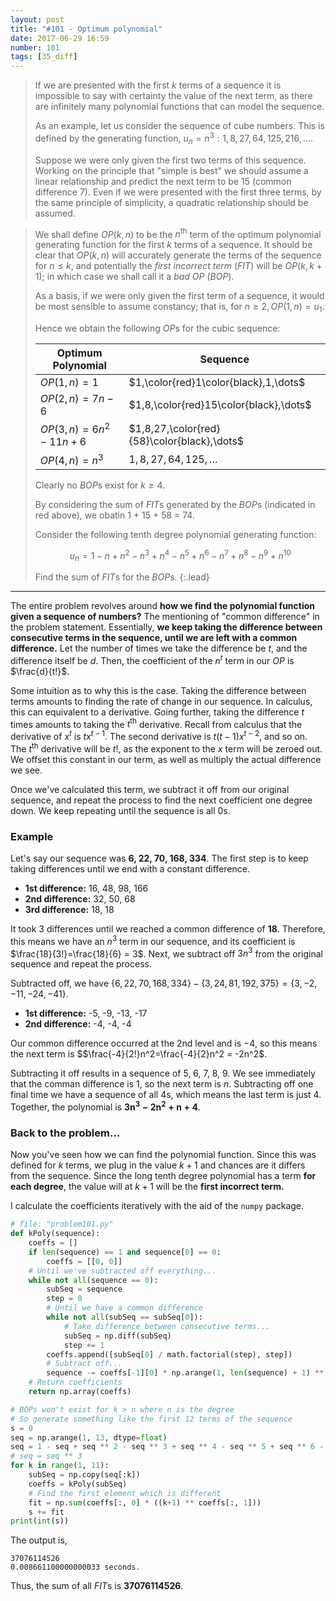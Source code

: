 ```yaml
---
layout: post
title: "#101 - Optimum polynomial"
date: 2017-06-29 16:59
number: 101
tags: [35_diff]
---
```

> If we are presented with the first $k$ terms of a sequence it is impossible to say with certainty the value of the next term, as there are infinitely many polynomial functions that can model the sequence.
>
> As an example, let us consider the sequence of cube numbers. This is defined by the generating function, $u_n=n^3: 1,8,27,64,125,216,\dots$.
> 
> Suppose we were only given the first two terms of this sequence. Working on the principle that "simple is best" we should assume a linear relationship and predict the next term to be 15 (common difference 7). Even if we were presented with the first three terms, by the same principle of simplicity, a quadratic relationship should be assumed.

> We shall define $OP(k,n)$ to be the $n^{\text{th}}$ term of the optimum polynomial generating function for the first $k$ terms of a sequence. It should be clear that $OP(k,n)$ will accurately generate the terms of the sequence for $n\leq k$, and potentially the *first incorrect term* ($FIT$) will be $OP(k,k+1)$; in which case we shall call it a *bad OP* ($BOP$).
> 
> As a basis, if we were only given the first term of a sequence, it would be most sensible to assume constancy; that is, for $n\geq 2, OP(1,n)=u_1$.
> 
> Hence we obtain the following $OP$s for the cubic sequence:
> 
> | Optimum Polynomial     | Sequence                                      |
> | ---------------------- | --------------------------------------------- |
> | $OP(1,n)=1$          | $1,\color{red}1\color{black},1,\dots$       |
> | $OP(2,n)=7n-6$       | $1,8,\color{red}15\color{black},\dots$      |
> | $OP(3,n)=6n^2-11n+6$ | $1,8,27,\color{red}{58}\color{black},\dots$ |
> | $OP(4,n)=n^3$        | $1,8,27,64,125,\dots$                       |
> 
> Clearly no $BOP$s exist for $k\geq 4$.
> 
> By considering the sum of $FIT$s generated by the $BOP$s (indicated in red above), we obatin 1 + 15 + 58 = 74.
> 
> Consider the following tenth degree polynomial generating function:
> 
> $$
> u_n=1-n+n^2-n^3+n^4-n^5+n^6-n^7+n^8-n^9+n^{10}
> $$
>
> Find the sum of $FIT$s for the $BOP$s.
{:.lead}
* * *

The entire problem revolves around **how we find the polynomial function given a sequence of numbers?**
The mentioning of "common difference" in the problem statement. Essentially, **we keep taking the difference between consecutive terms in the sequence, until we are left with a common difference.** Let the number of times we take the difference be $t$, and the difference itself be $d$. Then, the coefficient of the $n^t$ term in our $OP$ is $\frac{d}{t!}$.

Some intuition as to why this is the case. Taking the difference between terms amounts to finding the rate of change in our sequence. In calculus, this can equivalent to a derivative. Going further, taking the difference $t$ times amounts to taking the $t^{\text{th}}$ derivative. Recall from calculus that the derivative of $x^t$ is $tx^{t-1}$. The second derivative is $t(t-1)x^{t-2}$, and so on. The $t^{\text{th}}$ derivative will be $t!$, as the exponent to the $x$ term will be zeroed out. We offset this constant in our term, as well as multiply the actual difference we see. 

Once we've calculated this term, we subtract it off from our original sequence, and repeat the process to find the next coefficient one degree down. We keep repeating until the sequence is all 0s.
### Example
Let's say our sequence was **6, 22, 70, 168, 334**. The first step is to keep taking differences until we end with a constant difference.
* **1st difference:** 16, 48, 98, 166
* **2nd difference:** 32, 50, 68
* **3rd difference:** 18, 18

It took 3 differences until we reached a common difference of **18**. Therefore, this means we have an $n^3$ term in our sequence, and its coefficient is $\frac{18}{3!}=\frac{18}{6} = 3$. Next, we subtract off $3n^3$ from the original sequence and repeat the process.

Subtracted off, we have $\{6,22,70,168,334\}-\{3,24,81,192,375\}=\{3,-2,-11,-24,-41\}$.
* **1st difference:** -5, -9, -13, -17
* **2nd difference:** -4, -4, -4

Our common difference occurred at the 2nd level and is $-4$, so this means the next term is $$\frac{-4}{2!}n^2=\frac{-4}{2}n^2 = -2n^2$.

Subtracting it off results in a sequence of 5, 6, 7, 8, 9. We see immediately that the comman difference is 1, so the next term is $n$. Subtracting off one final time we have a sequence of all 4s, which means the last term is just 4. Together, the polynomial is $\mathbf{3n^3-2n^2+n+4}$.
### Back to the problem…
Now you've seen how we can find the polynomial function. Since this was defined for $k$ terms, we plug in the value $k+1$ and chances are it differs from the sequence. Since the long tenth degree polynomial has a term **for each degree**, the value will at $k+1$ will be the **first incorrect term.**

I calculate the coefficients iteratively with the aid of the `numpy` package.
```python
# file: "problem101.py"
def kPoly(sequence):
    coeffs = []
    if len(sequence) == 1 and sequence[0] == 0:
        coeffs = [[0, 0]]
    # Until we've subtracted off everything...
    while not all(sequence == 0):
        subSeq = sequence
        step = 0
        # Until we have a common difference
        while not all(subSeq == subSeq[0]):
            # Take difference between consecutive terms...
            subSeq = np.diff(subSeq)
            step += 1
        coeffs.append([subSeq[0] / math.factorial(step), step])
        # Subtract off...
        sequence -= coeffs[-1][0] * np.arange(1, len(sequence) + 1) ** step
    # Return coefficients
    return np.array(coeffs)

# BOPs won't exist for k > n where n is the degree
# So generate something like the first 12 terms of the sequence
s = 0
seq = np.arange(1, 13, dtype=float)
seq = 1 - seq + seq ** 2 - seq ** 3 + seq ** 4 - seq ** 5 + seq ** 6 - seq ** 7 + seq ** 8 - seq ** 9 + seq ** 10
# seq = seq ** 3
for k in range(1, 11):
    subSeq = np.copy(seq[:k])
    coeffs = kPoly(subSeq)
    # Find the first element which is different
    fit = np.sum(coeffs[:, 0] * ((k+1) ** coeffs[:, 1]))
    s += fit
print(int(s))
```
The output is,
```
37076114526
0.008661100000000033 seconds.
```
Thus, the sum of all $FIT$s is **37076114526**.
